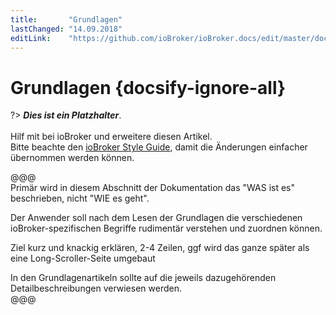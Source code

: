 ```yaml
---
title:       "Grundlagen"
lastChanged: "14.09.2018"
editLink:    "https://github.com/ioBroker/ioBroker.docs/edit/master/docs/basics/README.md"
---
```


# Grundlagen {docsify-ignore-all}

?> ***Dies ist ein Platzhalter***.
   <br><br>
   Hilf mit bei ioBroker und erweitere diesen Artikel.  
   Bitte beachte den [ioBroker Style Guide](community/styleguidedoc),
   damit die Änderungen einfacher übernommen werden können.

@@@   
Primär wird in diesem Abschnitt der Dokumentation das "WAS ist es"
beschrieben, nicht "WIE es geht".  

Der Anwender soll nach dem Lesen der Grundlagen die verschiedenen
ioBroker-spezifischen Begriffe rudimentär verstehen und zuordnen können.  

Ziel kurz und knackig erklären, 2-4 Zeilen, ggf wird das ganze später als eine Long-Scroller-Seite umgebaut

In den Grundlagenartikeln sollte auf die jeweils dazugehörenden
Detailbeschreibungen verwiesen werden.   
@@@
